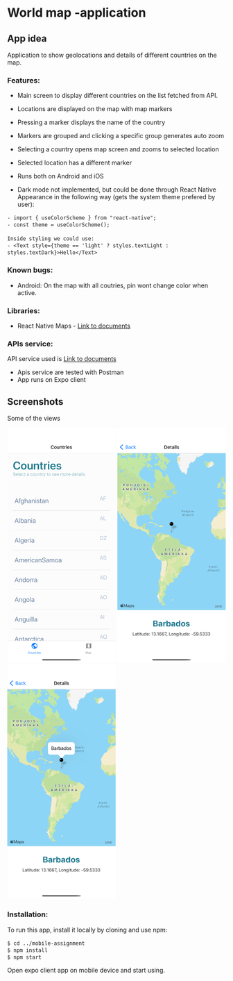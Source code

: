 # World map -application

## App idea

Application to show geolocations and details of different countries on the map.

### Features:

- Main screen to display different countries on the list fetched from API.
- Locations are displayed on the map with map markers
- Pressing a marker displays the name of the country
- Markers are grouped and clicking a specific group generates auto zoom
- Selecting a country opens map screen and zooms to selected location
- Selected location has a different marker
- Runs both on Android and iOS

- Dark mode not implemented, but could be done through React Native Appearance in the following way (gets the system theme prefered by user):

```
- import { useColorScheme } from "react-native";
- const theme = useColorScheme();

Inside styling we could use:
- <Text style={theme == 'light' ? styles.textLight : styles.textDark}>Hello</Text>
```

### Known bugs:

- Android: On the map with all coutries, pin wont change color when active.

### Libraries:

- React Native Maps - [Link to documents](https://github.com/react-native-maps/react-native-maps)

### APIs service:

API service used is [Link to documents](https://documenter.getpostman.com/view/1134062/T1LJjU52#5e9e8c4d-00e6-457b-b400-c9b86eedfeca)

- Apis service are tested with Postman
- App runs on Expo client

## Screenshots
Some of the views

<img src="/assets/screenshots/screenshot1.png" width="250"> <img src="/assets/screenshots/screenshot2.png" width="250"> <img src="/assets/screenshots/screenshot3.png" width="250">

### Installation:

To run this app, install it locally by cloning and use npm:

```
$ cd ../mobile-assignment
$ npm install
$ npm start
```

Open expo client app on mobile device and start using.
